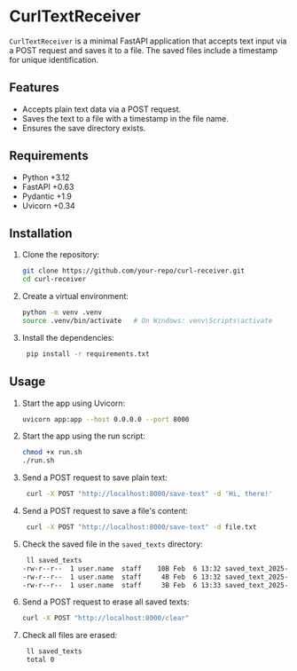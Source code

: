 # CurlTextReceiver

`CurlTextReceiver` is a minimal FastAPI application that accepts text input via a POST request and saves it to a file. The saved files include a timestamp for unique identification.

## Features
- Accepts plain text data via a POST request.
- Saves the text to a file with a timestamp in the file name.
- Ensures the save directory exists.

## Requirements
- Python +3.12
- FastAPI +0.63
- Pydantic +1.9
- Uvicorn +0.34

## Installation

1. Clone the repository:
   ```bash
   git clone https://github.com/your-repo/curl-receiver.git
   cd curl-receiver
    ```
   
2. Create a virtual environment:
   ```bash
   python -m venv .venv
   source .venv/bin/activate   # On Windows: venv\Scripts\activate
   ```
   
3. Install the dependencies:
   ```bash
    pip install -r requirements.txt
    ```

## Usage

1. Start the app using Uvicorn:
   ```bash
   uvicorn app:app --host 0.0.0.0 --port 8000
   ```
   
2. Start the app using the run script:
   ```bash
   chmod +x run.sh
   ./run.sh
   ```

3. Send a POST request to save plain text:
   ```bash
    curl -X POST "http://localhost:8000/save-text" -d 'Hi, there!'
    ```
   
4. Send a POST request to save a file's content:
   ```bash
    curl -X POST "http://localhost:8000/save-text" -d file.txt
    ```
   
5. Check the saved file in the `saved_texts` directory:
   ```bash
    ll saved_texts
   -rw-r--r--  1 user.name  staff    10B Feb  6 13:32 saved_text_2025-02-06_13-32-36.txt
   -rw-r--r--  1 user.name  staff     4B Feb  6 13:32 saved_text_2025-02-06_13-32-42.txt
   -rw-r--r--  1 user.name  staff     3B Feb  6 13:33 saved_text_2025-02-06_13-33-29.txt
    ```

6. Send a POST request to erase all saved texts:
   ```bash
   curl -X POST "http://localhost:8000/clear"
   ```
   
7. Check all files are erased:
   ```bash
    ll saved_texts
    total 0
    ```
   